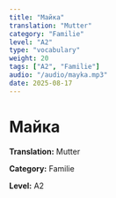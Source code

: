 ```yaml
---
title: "Майка"
translation: "Mutter"
category: "Familie"
level: "A2"
type: "vocabulary"
weight: 20
tags: ["A2", "Familie"]
audio: "/audio/mayka.mp3"
date: 2025-08-17
---
```


# Майка

**Translation:** Mutter

**Category:** Familie

**Level:** A2

